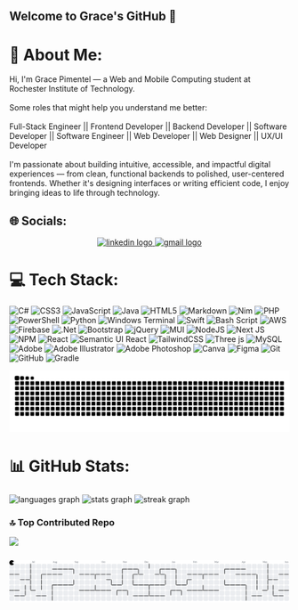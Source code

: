 <!--
**GracePimentel23/GracePimentel23** is a ✨ _special_ ✨ repository because its `README.md` (this file) appears on your GitHub profile.
-->

<h2 align="left">Welcome to Grace's GitHub 💙</h2>

# 💫 About Me:
Hi, I'm Grace Pimentel — a Web and Mobile Computing student at Rochester Institute of Technology.<br><br>Some roles that might help you understand me better:<br><br>Full-Stack Engineer || Frontend Developer || Backend Developer || Software Developer || Software Engineer || Web Developer || Web Designer || UX/UI Developer<br><br>I'm passionate about building intuitive, accessible, and impactful digital experiences — from clean, functional backends to polished, user-centered frontends. Whether it's designing interfaces or writing efficient code, I enjoy bringing ideas to life through technology.<br><be>


## 🌐 Socials:

<div align="center">
  <a href="https://www.linkedin.com/in/grace-pimentel26/" target="_blank">
    <img src="https://img.shields.io/static/v1?message=Linkedin&logo=linkedin&label=&color=0077B5&logoColor=white&labelColor=&style=for-the-badge" height="35" alt="linkedin logo"  />
  </a>
  <a href="mailto:pimentelgrace6@gmail.com" target="_blank">
    <img src="https://img.shields.io/static/v1?message=pimentelgrace6@gmail.com&logo=gmail&label=&color=D14836&logoColor=white&labelColor=&style=for-the-badge" height="35" alt="gmail logo"  />
  </a>
</div>

# 💻 Tech Stack:
![C#](https://img.shields.io/badge/c%23-%23239120.svg?style=for-the-badge&logo=csharp&logoColor=white) ![CSS3](https://img.shields.io/badge/css3-%231572B6.svg?style=for-the-badge&logo=css3&logoColor=white) ![JavaScript](https://img.shields.io/badge/javascript-%23323330.svg?style=for-the-badge&logo=javascript&logoColor=%23F7DF1E) ![Java](https://img.shields.io/badge/java-%23ED8B00.svg?style=for-the-badge&logo=openjdk&logoColor=white) ![HTML5](https://img.shields.io/badge/html5-%23E34F26.svg?style=for-the-badge&logo=html5&logoColor=white) ![Markdown](https://img.shields.io/badge/markdown-%23000000.svg?style=for-the-badge&logo=markdown&logoColor=white) ![Nim](https://img.shields.io/badge/nim-%23FFE953.svg?style=for-the-badge&logo=nim&logoColor=white) ![PHP](https://img.shields.io/badge/php-%23777BB4.svg?style=for-the-badge&logo=php&logoColor=white) ![PowerShell](https://img.shields.io/badge/PowerShell-%235391FE.svg?style=for-the-badge&logo=powershell&logoColor=white) ![Python](https://img.shields.io/badge/python-3670A0?style=for-the-badge&logo=python&logoColor=ffdd54) ![Windows Terminal](https://img.shields.io/badge/Windows%20Terminal-%234D4D4D.svg?style=for-the-badge&logo=windows-terminal&logoColor=white) ![Swift](https://img.shields.io/badge/swift-F54A2A?style=for-the-badge&logo=swift&logoColor=white) ![Bash Script](https://img.shields.io/badge/bash_script-%23121011.svg?style=for-the-badge&logo=gnu-bash&logoColor=white) ![AWS](https://img.shields.io/badge/AWS-%23FF9900.svg?style=for-the-badge&logo=amazon-aws&logoColor=white) ![Firebase](https://img.shields.io/badge/firebase-%23039BE5.svg?style=for-the-badge&logo=firebase) ![.Net](https://img.shields.io/badge/.NET-5C2D91?style=for-the-badge&logo=.net&logoColor=white) ![Bootstrap](https://img.shields.io/badge/bootstrap-%238511FA.svg?style=for-the-badge&logo=bootstrap&logoColor=white) ![jQuery](https://img.shields.io/badge/jquery-%230769AD.svg?style=for-the-badge&logo=jquery&logoColor=white) ![MUI](https://img.shields.io/badge/MUI-%230081CB.svg?style=for-the-badge&logo=mui&logoColor=white) ![NodeJS](https://img.shields.io/badge/node.js-6DA55F?style=for-the-badge&logo=node.js&logoColor=white) ![Next JS](https://img.shields.io/badge/Next-black?style=for-the-badge&logo=next.js&logoColor=white) ![NPM](https://img.shields.io/badge/NPM-%23CB3837.svg?style=for-the-badge&logo=npm&logoColor=white) ![React](https://img.shields.io/badge/react-%2320232a.svg?style=for-the-badge&logo=react&logoColor=%2361DAFB) ![Semantic UI React](https://img.shields.io/badge/Semantic%20UI%20React-%2335BDB2.svg?style=for-the-badge&logo=SemanticUIReact&logoColor=white) ![TailwindCSS](https://img.shields.io/badge/tailwindcss-%2338B2AC.svg?style=for-the-badge&logo=tailwind-css&logoColor=white) ![Three js](https://img.shields.io/badge/threejs-black?style=for-the-badge&logo=three.js&logoColor=white) ![MySQL](https://img.shields.io/badge/mysql-4479A1.svg?style=for-the-badge&logo=mysql&logoColor=white) ![Adobe](https://img.shields.io/badge/adobe-%23FF0000.svg?style=for-the-badge&logo=adobe&logoColor=white) ![Adobe Illustrator](https://img.shields.io/badge/adobe%20illustrator-%23FF9A00.svg?style=for-the-badge&logo=adobe%20illustrator&logoColor=white) ![Adobe Photoshop](https://img.shields.io/badge/adobe%20photoshop-%2331A8FF.svg?style=for-the-badge&logo=adobe%20photoshop&logoColor=white) ![Canva](https://img.shields.io/badge/Canva-%2300C4CC.svg?style=for-the-badge&logo=Canva&logoColor=white) ![Figma](https://img.shields.io/badge/figma-%23F24E1E.svg?style=for-the-badge&logo=figma&logoColor=white) ![Git](https://img.shields.io/badge/git-%23F05033.svg?style=for-the-badge&logo=git&logoColor=white) ![GitHub](https://img.shields.io/badge/github-%23121011.svg?style=for-the-badge&logo=github&logoColor=white) ![Gradle](https://img.shields.io/badge/Gradle-02303A.svg?style=for-the-badge&logo=Gradle&logoColor=white)

<picture>
  <source media="(prefers-color-scheme: dark)" srcset="https://raw.githubusercontent.com/GracePimentel23/GracePimentel23/output/github-snake-dark.svg?v=2" />
  <source media="(prefers-color-scheme: light)" srcset="https://raw.githubusercontent.com/GracePimentel23/GracePimentel23/output/github-snake.svg?v=2" />
  <img alt="github-snake" src="https://raw.githubusercontent.com/GracePimentel23/GracePimentel23/output/github-snake.svg?v=2" />
</picture>


# 📊 GitHub Stats:

###

<div align="left">
  <img src="https://github-readme-stats.vercel.app/api/top-langs?username=GracePimentel23&locale=en&hide_title=false&layout=compact&card_width=320&langs_count=12&theme=github_dark&hide_border=true" height="200" alt="languages graph"  />
  <img src="https://github-readme-stats.vercel.app/api?username=GracePimentel23&hide_title=false&hide_rank=false&show_icons=true&include_all_commits=true&count_private=true&disable_animations=false&theme=github_dark&locale=en&hide_border=true" height="200" alt="stats graph"  />
  <img src="https://streak-stats.demolab.com?user=GracePimentel23&locale=en&mode=weekly&theme=prussian&hide_border=true&border_radius=5" height="200" alt="streak graph"  />
</div>

### 🔝 Top Contributed Repo
![](https://github-contributor-stats.vercel.app/api?username=GracePimentel23&limit=5&theme=transparent&combine_all_yearly_contributions=true)

###

<picture>
  <source media="(prefers-color-scheme: dark)" srcset="https://raw.githubusercontent.com/GracePimentel23/GracePimentel23/output/pacman-contribution-graph-dark.svg">
  <source media="(prefers-color-scheme: light)" srcset="https://raw.githubusercontent.com/GracePimentel23/GracePimentel23/output/pacman-contribution-graph.svg">
  <img alt="pacman contribution graph" src="https://raw.githubusercontent.com/GracePimentel23/GracePimentel23/output/pacman-contribution-graph.svg">
</picture>

###




